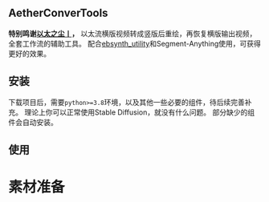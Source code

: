 ## AetherConverTools
**特别鸣谢[以太之尘丨](https://space.bilibili.com/1689500)，**
以太流横版视频转成竖版后重绘，再恢复横版输出视频，全套工作流的辅助工具。
配合[ebsynth_utility](https://github.com/s9roll7/ebsynth_utility)和Segment-Anything使用，可获得更好的效果。

## 安装
下载项目后，需要`python>=3.8`环境，以及其他一些必要的组件，待后续完善补充。
理论上你可以正常使用Stable Diffusion，就没有什么问题。
部分缺少的组件会自动安装。

## 使用
# 素材准备

